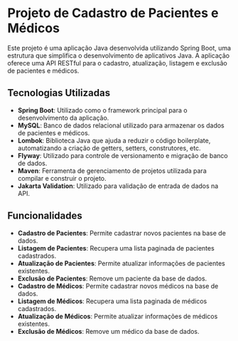 # Projeto de Cadastro de Pacientes e Médicos

Este projeto é uma aplicação Java desenvolvida utilizando Spring Boot, uma estrutura que simplifica o desenvolvimento de aplicativos Java. A aplicação oferece uma API RESTful para o cadastro, atualização, listagem e exclusão de pacientes e médicos.

## Tecnologias Utilizadas

- **Spring Boot**: Utilizado como o framework principal para o desenvolvimento da aplicação.
- **MySQL**: Banco de dados relacional utilizado para armazenar os dados de pacientes e médicos.
- **Lombok**: Biblioteca Java que ajuda a reduzir o código boilerplate, automatizando a criação de getters, setters, construtores, etc.
- **Flyway**: Utilizado para controle de versionamento e migração de banco de dados.
- **Maven**: Ferramenta de gerenciamento de projetos utilizada para compilar e construir o projeto.
- **Jakarta Validation**: Utilizado para validação de entrada de dados na API.


## Funcionalidades

- **Cadastro de Pacientes**: Permite cadastrar novos pacientes na base de dados.
- **Listagem de Pacientes**: Recupera uma lista paginada de pacientes cadastrados.
- **Atualização de Pacientes**: Permite atualizar informações de pacientes existentes.
- **Exclusão de Pacientes**: Remove um paciente da base de dados.
- **Cadastro de Médicos**: Permite cadastrar novos médicos na base de dados.
- **Listagem de Médicos**: Recupera uma lista paginada de médicos cadastrados.
- **Atualização de Médicos**: Permite atualizar informações de médicos existentes.
- **Exclusão de Médicos**: Remove um médico da base de dados.
